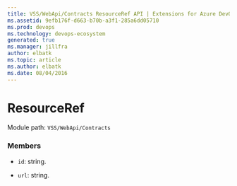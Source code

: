 ```yaml
---
title: VSS/WebApi/Contracts ResourceRef API | Extensions for Azure DevOps Services
ms.assetid: 9efb176f-d663-b70b-a3f1-285a6dd05710
ms.prod: devops
ms.technology: devops-ecosystem
generated: true
ms.manager: jillfra
author: elbatk
ms.topic: article
ms.author: elbatk
ms.date: 08/04/2016
---
```


# ResourceRef

Module path: `VSS/WebApi/Contracts`


### Members

* `id`: string. 

* `url`: string. 


